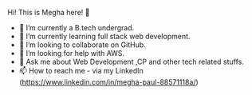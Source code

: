  Hi! This is Megha here! 👋
- 🔭 I’m currently a B.tech undergrad.
- 🌱 I’m currently learning full stack web development.
- 👯 I’m looking to collaborate on GitHub.
- 🤔 I’m looking for help with AWS. 
- 💬 Ask me about Web Development ,CP and other tech related stuffs.
- 📫 How to reach me - via my LinkedIn (https://www.linkedin.com/in/megha-paul-88571118a/)

